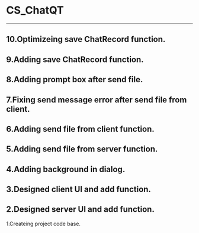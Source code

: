 # CS_ChatQT
-------------------------------------------------------------
10.Optimizeing save ChatRecord function.
-------------------------------------------------------------
9.Adding save ChatRecord function.
-------------------------------------------------------------
8.Adding prompt box after send file.
-------------------------------------------------------------
7.Fixing send message error after send file from client.
-------------------------------------------------------------
6.Adding send file from client function.
-------------------------------------------------------------
5.Adding send file from server function.
-------------------------------------------------------------
4.Adding background in dialog.
-------------------------------------------------------------
3.Designed client UI and add function.
-------------------------------------------------------------
2.Designed server UI and add function.
-------------------------------------------------------------
1.Createing project code base.
